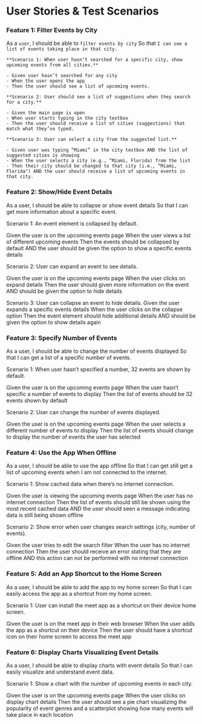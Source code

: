 # User Stories & Test Scenarios
### Feature 1: Filter Events by City

As a `user`,
I should be able to `filter events by city`
So that `I can see a list of events taking place in that city.`

```
**Scenario 1: When user hasn’t searched for a specific city, show upcoming events from all cities.**

- Given user hasn’t searched for any city
- When the user opens the app
- Then the user should see a list of upcoming events.
```
```
**Scenario 2: User should see a list of suggestions when they search for a city.**

- Given the main page is open
- When user starts typing in the city textbox
- Then the user should receive a list of cities (suggestions) that match what they’ve typed.
```
```
**Scenario 3: User can select a city from the suggested list.**

- Given user was typing “Miami” in the city textbox AND the list of suggested cities is showing
- When the user selects a city (e.g., “Miami, Florida) from the list
- Then their city should be changed to that city (i.e., “Miami, Florida") AND the user should receive a list of upcoming events in that city.
```
### Feature 2: Show/Hide Event Details 

As a user,
I should be able to collapse or show event details
So that I can get more information about a specific event.

Scenario 1: An event element is collapsed by default. 

Given the user is on the upcoming events page
When the user views a list of different upcoming events
Then the events should be collapsed by default AND the user should be given the option to show a specific events details

Scenario 2: User can expand an event to see details. 

Given the user is on the upcoming events page
When the user clicks on expand details
Then the user should given more information on the event AND should be given the option to hide details

Scenario 3: User can collapse an event to hide details. 
Given the user expands a specific events details
When the user clicks on the collapse option
Then the event element should hide additional details AND should be given the option to show details again


### Feature 3: Specify Number of Events 

As a user,
I should be able to change the number of events displayed
So that I can get a list of a specific number of events.

Scenario 1: When user hasn’t specified a number, 32 events are shown by default. 

Given the user is on the upcoming events page
When the user hasn’t specific a number of events to display
Then the list of events should be 32 events shown by default

Scenario 2: User can change the number of events displayed. 

Given the user is on the upcoming events page
When the user selects a different number of events to display
Then the list of events should change to display the number of events the user has selected


### Feature 4: Use the App When Offline 

As a user,
I should be able to use the app offline
So that I can get still get a list of upcoming events when I am not connected to the internet.

Scenario 1: Show cached data when there’s no internet connection. 

Given the user is viewing the upcoming events page
When the user has no internet connection
Then the list of events should still be shown using the most recent cached data AND the user should seen a message indicating data is still being shown offline

Scenario 2: Show error when user changes search settings (city, number of events). 

Given the user tries to edit the search filter
When the user has no internet connection
Then the user should receive an error stating that they are offline AND this action can not be performed with no internet connection


### Feature 5: Add an App Shortcut to the Home Screen 

As a user,
I should be able to add the app to my home screen
So that I can easily access the app as a shortcut from my home screen.

Scenario 1: User can install the meet app as a shortcut on their device home screen. 

Given the user is on the meet app in their web browser
When the user adds the app as a shortcut on their device
Then the user should have a shortcut icon on their home screen to access the meet app


### Feature 6: Display Charts Visualizing Event Details 

As a user,
I should be able to display charts with event details
So that I can easily visualize and understand event data. 

Scenario 1: Show a chart with the number of upcoming events in each city.

Given the user is on the upcoming events page
When the user clicks on display chart details
Then the user should see a pie chart visualizing the popularity of event genres and a scatterplot showing how many events will take place in each location
